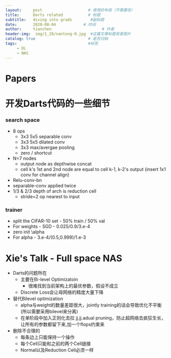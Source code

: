 ```yaml
---
layout:     post                    # 使用的布局（不需要改）
title:      Darts related           # 标题 
subtitle:   diving into grads        #副标题
date:       2020-08-04            # 时间
author:     tianchen                      # 作者
header-img:  img/1_28/nantong-0.jpg  #这篇文章标题背景图片  
catalog: true                       # 是否归档
tags:                               #标签
     - DL
     - NAS
---
```


# Papers

# 开发Darts代码的一些细节

### search space

* 8 ops
	* 3x3 5x5 separable conv
	* 3x3 5x5 dilated conv
	* 3x3 max/avergae pooling
	* zero / shortcut
* N=7 nodes
	* output node as depthwise concat
	* cell k's 1st and 2nd node are equal to cell k-1, k-2's output (insert 1x1 conv for channel align)
* Relu-conv-bn 
* separable-conv applied twice
* 1/3 & 2/3 depth of arch is reduction cell
	* stride=2 op nearest to input

### trainer

* split the CIFAR-10 set - 50% train / 50% val
* For weights - SGD - 0.025/0.9/3.e-4
* zero init \alpha
* For alpha - 3.e-4/(0.5,0.999)/1.e-3

# Xie's Talk - Full space NAS

* Darts的问题所在
	* 主要在Bi-level Optimizatoin
		* 很难找到当前架构上的最优参数，假设不成立
	* Discrete Loss会让母网络的精度大量下降
* 替代Bilevel optimization
	* alpha与weight的数量差距很大，jointly training的话会导致优化不平衡(所以需要采用bilevel来分离)
	* 在单阶段中加入正则化去拉 
	jj.jj.adual pruning，防止超网络去疯狂生长，让所有的参数都留下来,加一个flops约束来
* 删除不合理的
	* 每条边上只能保持一个操作
	* 每个Cell只能和之前的两个Cell链接
	* Normal以及Reduction Cell必须一样
